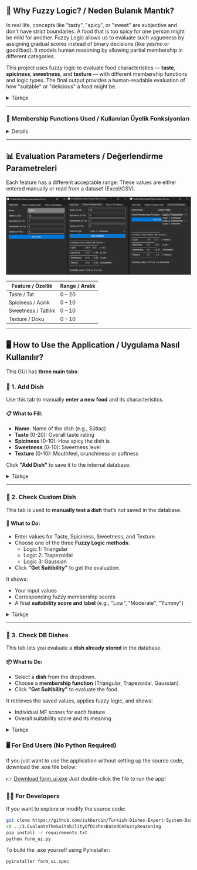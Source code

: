 ## 🧠 Why Fuzzy Logic? / Neden Bulanık Mantık?

In real life, concepts like "tasty", "spicy", or "sweet" are subjective and don't have strict boundaries. A food that is too spicy for one person might be mild for another. Fuzzy Logic allows us to evaluate such vagueness by assigning gradual scores instead of binary decisions (like yes/no or good/bad). It models human reasoning by allowing partial membership in different categories.

This project uses fuzzy logic to evaluate food characteristics — **taste**, **spiciness**, **sweetness**, and **texture** — with different membership functions and logic types. The final output provides a human-readable evaluation of how "suitable" or "delicious" a food might be.

<details>
<summary>Türkçe</summary>
Gerçek hayatta "lezzetli", "acı", "tatlı" gibi kavramlar kişiden kişiye değişen, kesin sınırları olmayan ifadelerdir. Bir kişi için fazla acı olan bir yemek, başka biri için normal olabilir. Bulanık mantık (Fuzzy Logic), bu tür belirsizlikleri değerlendirmek için doğrusal olmayan ama dereceli bir yaklaşım sunar. Evet/Hayır gibi ikili kararlardan ziyade, değerleri bir aralıkta derecelendirerek insan mantığını taklit eder.

Bu proje, **tat**, **acılık**, **tatlılık** ve **doku** gibi yemek özelliklerini farklı üyelik fonksiyonları ve mantık türleriyle değerlendirerek, yiyeceklerin ne kadar "uygun" veya "lezzetli" olduğuna dair yorum yapar.

</details>

---

### 🧪 Membership Functions Used / Kullanılan Üyelik Fonksiyonları

<details>

To evaluate food features fuzzily, the project uses three types of **membership functions (MF)**. Each MF determines how much a feature belongs to the concept of "good" or "suitable" within a given range.

<details>
<summary>Türkçe</summary>
Bu projede yiyeceklerin derecelendirilmesi için 3 tür üyelik fonksiyonu (Membership Function) kullanılır. Her biri, verilen bir değerin "iyi" ya da "uygun" kavramına ne ölçüde ait olduğunu belirler.
</details>

---

#### 🔺 1. Triangular Membership Function

- **Shape**: A triangle with a peak in the middle.
- **Behavior**: Maximum score at the center (b), and decreasing linearly toward the edges (a and c).
- **Used when**: A sharp preference peak is expected (e.g., ideal taste level).
<details>
<summary>Türkçe</summary>
🔺 1. Üçgensel Üyelik Fonksiyonu

- **Şekil**: Ortası en yüksek olan üçgen.
- **Davranış**: En yüksek puan merkezde (b), kenarlara doğru düşer (a ve c).
- **Kullanım**: Keskin bir tercih varsa (örneğin ideal tat seviyesi).

**Örnek (Tat)**: triangular_mf(value, 5, 10, 20)

10 noktasında maksimum, 5’in altında ve 20’nin üstünde sıfır puan.

</details>

```python
triangular_mf(x, a, b, c)
```

Example (Taste): triangular_mf(value, 5, 10, 20)

Max score at 10, zero below 5 or above 20.

---

#### 🔷 2. Trapezoidal Membership Function

- **Shape**: Trapezoid with a plateau (flat top).
- **Behavior**: Full membership between b and c; gradual increase from a to b and decrease from c to d.
- **Used when**: A broader range of values is considered equally good.

<details>
<summary>Türkçe</summary>
🔷  2. Yamuksal Üyelik Fonksiyonu

- **Şekil**: Üstü düz olan bir yamuk.
- **Davranış**: b ile c arası tam üyelik; a-b ve c-d arasında kademeli artış/azalış.
- **Kullanım**: Geniş bir aralık "iyi" kabul ediliyorsa uygundur.

**Örnek (Acılık)**: trapezoidal_mf(value, 0, 1, 6, 10)

1 ile 6 arası tam puan, 6'dan sonra düşer.

</details>

```python
trapezoidal_mf(x, a, b, c, d)
```

Example (Spiciness): trapezoidal_mf(value, 0, 1, 6, 10)

Full score from 1 to 6, decreases after 6.

---

#### 🔵 3. Gaussian Membership Function

- **Shape**: Bell curve (like a normal distribution).
- **Behavior**: Highest membership at the mean, decreasing smoothly on both sides.
- **Used when**: Soft transitions and uncertainty around the center are expected.

<details>
<summary>Türkçe</summary>
🔵 3. Gauss Üyelik Fonksiyonu

- **Şekil**: Normal dağılım eğrisi (çan eğrisi).
- **Davranış**: Ortalamada en yüksek üyelik, her iki yana doğru yumuşak azalış.
- **Kullanım**: Merkez etrafında belirsizlik varsa uygundur.

**Örnek (Acılık)**: gaussian_mf(value, 5.5, 3.8)

5.5'te maksimum, iki tarafta yumuşakça düşer.

</details>

```python
gaussian_mf(x, mean, sigma)
```

Example (Sweetness): gaussian_mf(value, 5.5, 3.8)

Peak at 5.5, smooth fade on both sides.

---

</details>

---

## 📊 Evaluation Parameters / Değerlendirme Parametreleri

Each feature has a different acceptable range:
These values are either entered manually or read from a dataset (Excel/CSV).

![alt text](data/img/image.png)

| Feature / Özellik    | Range / Aralık |
| -------------------- | -------------- |
| Taste / Tat          | 0 – 20         |
| Spiciness / Acılık   | 0 – 10         |
| Sweetness / Tatlılık | 0 – 10         |
| Texture / Doku       | 0 – 10         |

---

## 🖥️ How to Use the Application / Uygulama Nasıl Kullanılır?

This GUI has **three main tabs**:

### 🔹 1. Add Dish

Use this tab to manually **enter a new food** and its characteristics.

#### 📋 What to Fill:

- **Name**: Name of the dish (e.g., Sütlaç)
- **Taste** (0-20): Overall taste rating
- **Spiciness** (0-10): How spicy the dish is
- **Sweetness** (0-10): Sweetness level
- **Texture** (0-10): Mouthfeel, crunchiness or softness

Click **"Add Dish"** to save it to the internal database.

<details>
<summary>Türkçe</summary>

### 🔹 1. Yemek Ekle

Bu sekmede yeni bir yemek ve özelliklerini **manuel olarak girebilirsiniz.**

#### 📋 Doldurulacak Alanlar:

- **İsim**: Yemeğin adı (örneğin Sütlaç)
- **Tat (0-20)**: Genel lezzet puanı
- **Acılık (0-10)**: Yemeğin ne kadar acı olduğu
- **Tatlılık (0-10)**: Tatlılık düzeyi
- **Doku (0-10)**: Ağızda bıraktığı his, yumuşaklık/sertlik

**"Add Dish"** butonuna basarak yemeği veritabanına eklersiniz.

</details>

---

### 🔹 2. Check Custom Dish

This tab is used to **manually test a dish** that’s not saved in the database.

#### 🧪 What to Do:

- Enter values for Taste, Spiciness, Sweetness, and Texture.
- Choose one of the three **Fuzzy Logic methods**:
  - Logic 1: Triangular
  - Logic 2: Trapezoidal
  - Logic 3: Gaussian
- Click **"Get Suitibility"** to get the evaluation.

It shows:

- Your input values
- Corresponding fuzzy membership scores
- A final **suitability score and label** (e.g., "Low", "Moderate", "Yummy")

<details>
<summary>Türkçe</summary>

### 🔹 2. Özel Yemek Değerlendir

Bu sekmede **veritabanında olmayan bir yemeği manuel olarak test edebilirsiniz.**

#### 🧪 Yapılacaklar:

- Tat, Acılık, Tatlılık ve Doku değerlerini girin.
- Üç bulanık mantık yönteminden birini seçin:
  - Logic 1: Üçgensel
  - Logic 2: Yamuksal
  - Logic 3: Gauss
- **"Get Suitibility"** butonuna tıklayarak değerlendirme alın.

Size şunları gösterir:

- Girdiğiniz değerler
- Karşılık gelen üyelik (MF) skorları
- Sonuç olarak **uygunluk puanı ve etiketi** ("Low", "Moderate", "Yummy" gibi)

</details>

---

### 🔹 3. Check DB Dishes

This tab lets you evaluate a **dish already stored** in the database.

#### 📦 What to Do:

- Select a **dish** from the dropdown.
- Choose a **membership function** (Triangular, Trapezoidal, Gaussian).
- Click **"Get Suitibility"** to evaluate the food.

It retrieves the saved values, applies fuzzy logic, and shows:

- Individual MF scores for each feature
- Overall suitability score and its meaning

<details>
<summary>Türkçe</summary>

### 🔹 3. Kayıtlı Yemekleri Değerlendir

Bu sekmede **veritabanında daha önce kaydedilmiş** bir yemeği değerlendirebilirsiniz.

#### 📦 Yapılacaklar:

- Açılır menüden bir **yemek seçin.**
- Bir **üyelik fonksiyonu** seçin (Üçgensel, Yamuksal, Gauss).
- **"Get Suitibility"** butonuna tıklayın.

Sistem:

- Kayıtlı değerleri alır
- Seçilen bulanık mantık yöntemiyle değerlendirir
- Özelliklere ait üyelik skorlarını ve genel uygunluk sonucunu gösterir

</details>

### 🖥️ For End Users (No Python Required)

If you just want to use the application without setting up the source code, download the .exe file below:

👉 [Download form_ui.exe](https://github.com/iskburcin/Turkish-Dishes-Expert-System-Based-On-Fuzzy-Reasoning/releases/tag/v1.0.0)
Just double-click the file to run the app!

### 👩‍💻 For Developers

If you want to explore or modify the source code:

```bash
git clone https://github.com/iskburcin/Turkish-Dishes-Expert-System-Based-On-Fuzzy-Reasoning.git
cd ../3.EvaluateTheSuitabilityOfDishesBasedOnFuzzyReasoning
pip install -r requirements.txt
python form_ui.py
```

To build the .exe yourself using PyInstaller:

```bash
pyinstaller form_ui.spec
```
